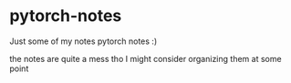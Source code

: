 # pytorch-notes
Just some of my notes pytorch notes :)

the notes are quite a mess tho
I might consider organizing them at some point
